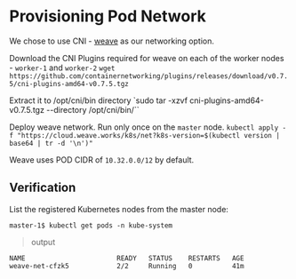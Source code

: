 # Provisioning Pod Network

We chose to use CNI - [weave](https://www.weave.works/docs/net/latest/kubernetes/kube-addon/) as our networking option.

Download the CNI Plugins required for weave on each of the worker nodes - `worker-1` and `worker-2`
`wget https://github.com/containernetworking/plugins/releases/download/v0.7.5/cni-plugins-amd64-v0.7.5.tgz`

Extract it to /opt/cni/bin directory
`sudo tar -xzvf cni-plugins-amd64-v0.7.5.tgz  --directory /opt/cni/bin/``


Deploy weave network. Run only once on the `master` node.
`kubectl apply -f "https://cloud.weave.works/k8s/net?k8s-version=$(kubectl version | base64 | tr -d '\n')"`

Weave uses POD CIDR of `10.32.0.0/12` by default.

## Verification

List the registered Kubernetes nodes from the master node:

```
master-1$ kubectl get pods -n kube-system
```

> output

```
NAME                       READY   STATUS    RESTARTS   AGE
weave-net-cfzk5            2/2     Running   0          41m
```
